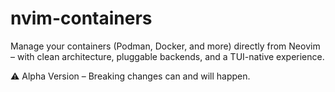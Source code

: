# nvim-containers

Manage your containers (Podman, Docker, and more) directly from Neovim – with clean architecture, pluggable backends, and a TUI-native experience.  

⚠️ Alpha Version – Breaking changes can and will happen.